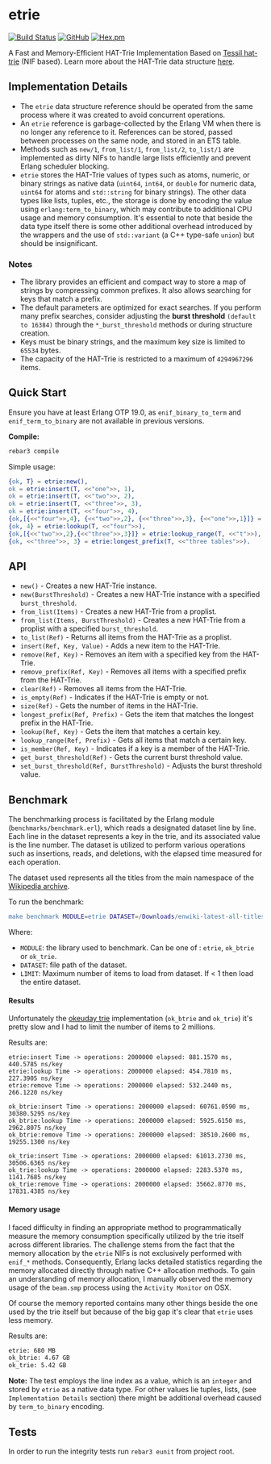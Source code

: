 # etrie

[![Build Status](https://travis-ci.com/silviucpp/etrie.svg?branch=main)](https://travis-ci.com/github/silviucpp/etrie)
[![GitHub](https://img.shields.io/github/license/silviucpp/etrie)](https://github.com/silviucpp/etrie/blob/main/LICENSE)
[![Hex.pm](https://img.shields.io/hexpm/v/etrie)](https://hex.pm/packages/etrie)

A Fast and Memory-Efficient HAT-Trie Implementation Based on [Tessil hat-trie][1] (NIF based). Learn more about the HAT-Trie data structure [here][2].

## Implementation Details

- The `etrie` data structure reference should be operated from the same process where it was created to avoid concurrent operations.
- An `etrie` reference is garbage-collected by the Erlang VM when there is no longer any reference to it. References can be stored, passed between processes on the same node, and stored in an ETS table.
- Methods such as `new/1`, `from_list/1`, `from_list/2`, `to_list/1` are implemented as dirty NIFs to handle large lists efficiently and prevent Erlang scheduler blocking.
- `etrie` stores the HAT-Trie values of types such as atoms, numeric, or binary strings as native data (`uint64`, `int64`, or `double` for numeric data, `uint64` for atoms and `std::string` for binary strings). The other data types like lists, tuples, etc., the storage is done by encoding the value using `erlang:term_to_binary`, which may contribute to additional CPU usage and memory consumption. It's essential to note that beside the data type itself there is some other additional overhead introduced by the wrappers and the use of `std::variant` (a C++ type-safe `union`) but should be insignificant.

### Notes

- The library provides an efficient and compact way to store a map of strings by compressing common prefixes. It also allows searching for keys that match a prefix.
- The default parameters are optimized for exact searches. If you perform many prefix searches, consider adjusting the **burst threshold** `(default to 16384)` through the `*_burst_threshold` methods or during structure creation.
- Keys must be binary strings, and the maximum key size is limited to `65534` bytes.
- The capacity of the HAT-Trie is restricted to a maximum of `4294967296` items.

## Quick Start

Ensure you have at least Erlang OTP 19.0, as `enif_binary_to_term` and `enif_term_to_binary` are not available in previous versions.

**Compile:**

```sh
rebar3 compile
```

Simple usage:

```erlang
{ok, T} = etrie:new(),
ok = etrie:insert(T, <<"one">>, 1),
ok = etrie:insert(T, <<"two">>, 2),
ok = etrie:insert(T, <<"three">>, 3),
ok = etrie:insert(T, <<"four">>, 4),
{ok,[{<<"four">>,4}, {<<"two">>,2}, {<<"three">>,3}, {<<"one">>,1}]} = etrie:to_list(T),
{ok, 4} = etrie:lookup(T, <<"four">>),
{ok,[{<<"two">>,2},{<<"three">>,3}]} = etrie:lookup_range(T, <<"t">>),
{ok, <<"three">>, 3} = etrie:longest_prefix(T, <<"three tables">>).
```

## API

- `new()` - Creates a new HAT-Trie instance.
- `new(BurstThreshold)` - Creates a new HAT-Trie instance with a specified `burst_threshold`.
- `from_list(Items)` - Creates a new HAT-Trie from a proplist.
- `from_list(Items, BurstThreshold)` - Creates a new HAT-Trie from a proplist with a specified `burst_threshold`.
- `to_list(Ref)` - Returns all items from the HAT-Trie as a proplist.
- `insert(Ref, Key, Value)` - Adds a new item to the HAT-Trie.
- `remove(Ref, Key)` - Removes an item with a specified key from the HAT-Trie.
- `remove_prefix(Ref, Key)` - Removes all items with a specified prefix from the HAT-Trie.
- `clear(Ref)` - Removes all items from the HAT-Trie.
- `is_empty(Ref)` - Indicates if the HAT-Trie is empty or not.
- `size(Ref)` - Gets the number of items in the HAT-Trie.
- `longest_prefix(Ref, Prefix)` - Gets the item that matches the longest prefix in the HAT-Trie.
- `lookup(Ref, Key)` - Gets the item that matches a certain key.
- `lookup_range(Ref, Prefix)` - Gets all items that match a certain key.
- `is_member(Ref, Key)` - Indicates if a key is a member of the HAT-Trie.
- `get_burst_threshold(Ref)` - Gets the current burst threshold value.
- `set_burst_threshold(Ref, BurstThreshold)` - Adjusts the burst threshold value.

## Benchmark

The benchmarking process is facilitated by the Erlang module (`benchmarks/benchmark.erl`), which reads a designated dataset line by line. Each line in the dataset represents a key in the trie, and its associated value is the line number.
The dataset is utilized to perform various operations such as insertions, reads, and deletions, with the elapsed time measured for each operation.

The dataset used represents all the titles from the main namespace of the [Wikipedia archive][3].

To run the benchmark:

```erlang
make benchmark MODULE=etrie DATASET=/Downloads/enwiki-latest-all-titles-in-ns0 LIMIT=1000000
```

Where:

- `MODULE`: the library used to benchmark. Can be one of : `etrie`, `ok_btrie` or `ok_trie`.
- `DATASET`: file path of the dataset.
- `LIMIT`: Maximum number of items to load from dataset. If < 1 then load the entire dataset.

#### Results

Unfortunately the [okeuday trie][4] implementation (`ok_btrie`  and `ok_trie`) it's pretty slow and I had to limit the number of items to 2 millions. 

Results are:

```
etrie:insert Time -> operations: 2000000 elapsed: 881.1570 ms, 440.5785 ns/key
etrie:lookup Time -> operations: 2000000 elapsed: 454.7810 ms, 227.3905 ns/key
etrie:remove Time -> operations: 2000000 elapsed: 532.2440 ms, 266.1220 ns/key

ok_btrie:insert Time -> operations: 2000000 elapsed: 60761.0590 ms, 30380.5295 ns/key
ok_btrie:lookup Time -> operations: 2000000 elapsed: 5925.6150 ms, 2962.8075 ns/key
ok_btrie:remove Time -> operations: 2000000 elapsed: 38510.2600 ms, 19255.1300 ns/key

ok_trie:insert Time -> operations: 2000000 elapsed: 61013.2730 ms, 30506.6365 ns/key
ok_trie:lookup Time -> operations: 2000000 elapsed: 2283.5370 ms, 1141.7685 ns/key
ok_trie:remove Time -> operations: 2000000 elapsed: 35662.8770 ms, 17831.4385 ns/key

```

#### Memory usage

I faced difficulty in finding an appropriate method to programmatically measure the memory consumption specifically utilized by the trie itself across different libraries. The challenge stems from the fact that the memory allocation by the `etrie` NIFs is not exclusively performed with `enif_*` methods. Consequently, Erlang lacks detailed statistics regarding the memory allocated directly through native C++ allocation methods.
To gain an understanding of memory allocation, I manually observed the memory usage of the `beam.smp` process using the `Activity Monitor` on OSX. 

Of course the memory reported contains many other things beside the one used by the trie itself but because of the big gap it's clear that `etrie` uses less memory.   

Results are:

```sh
etrie: 680 MB
ok_btrie: 4.67 GB
ok_trie: 5.42 GB
```

**Note:** The test employs the line index as a value, which is an `integer` and stored by `etrie` as a native data type. For other values lie tuples, lists, (see `Implementation Details` section) there might be additional overhead caused by `term_to_binary` encoding. 

## Tests

In order to run the integrity tests run `rebar3 eunit` from project root.

[1]: https://github.com/Tessil/hat-trie
[2]: https://tessil.github.io/2017/06/22/hat-trie.html
[3]: https://dumps.wikimedia.org/enwiki/latest/enwiki-latest-all-titles-in-ns0.gz
[4]: https://github.com/okeuday/trie
